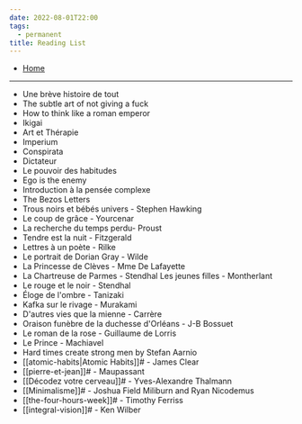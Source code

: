 ```yaml
---
date: 2022-08-01T22:00
tags:
  - permanent
title: Reading List
---
```

- [Home](https://misudashi.ga/)
----------
- Une brève histoire de tout
- The subtle art of not giving a fuck
- How to think like a roman emperor
- Ikigai
- Art et Thérapie
- Imperium
- Conspirata
- Dictateur
- Le pouvoir des habitudes
- Ego is the enemy
- Introduction à la pensée complexe
- The Bezos Letters
- Trous noirs et bébés univers - Stephen Hawking
- Le coup de grâce - Yourcenar 
- La recherche du temps perdu- Proust 
- Tendre est la nuit - Fitzgerald 
- Lettres à un poète - Rilke 
- Le portrait de Dorian Gray - Wilde 
- La Princesse de Clèves - Mme De Lafayette 
- La Chartreuse de Parmes - Stendhal Les jeunes filles - Montherlant 
- Le rouge et le noir - Stendhal 
- Éloge de l'ombre - Tanizaki 
- Kafka sur le rivage - Murakami 
- D'autres vies que la mienne - Carrère
- Oraison funèbre de la duchesse d'Orléans - J-B Bossuet
- Le roman de la rose - Guillaume de Lorris
- Le Prince - Machiavel
- Hard times create strong men by Stefan Aarnio
- [[atomic-habits|Atomic Habits]]# - James Clear
- [[pierre-et-jean]]# - Maupassant
- [[Décodez votre cerveau]]# - Yves-Alexandre Thalmann
- [[Minimalisme]]# - Joshua Field Miliburn and Ryan Nicodemus
- [[the-four-hours-week]]# - Timothy Ferriss
- [[integral-vision]]# - Ken Wilber